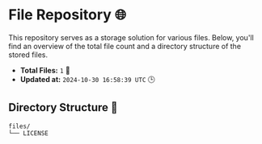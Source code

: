 # File Repository 🌐

This repository serves as a storage solution for various files. Below, you'll find an overview of the total file count and a directory structure of the stored files.

- **Total Files:** `1` 📁
- **Updated at:** `2024-10-30 16:58:39 UTC` 🕒

## Directory Structure 📂

```
files/
└── LICENSE

```